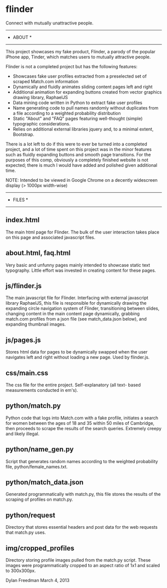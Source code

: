 flinder
=======

Connect with mutually unattractive people.

* * * * *
* ABOUT *
* * * * *

This project showcases my fake product, Flinder, a parody of the
popular iPhone app, Tinder, which matches users to mutually
attractive people.

Flinder is not a completed project but has the following
features:

* Showcases fake user profiles extracted from a preselected set
  of scraped Match.com information
* Dynamically and fluidly animates sliding content pages left and
  right
* Additional animation for expanding buttons created from vector
  graphics drawing library, RaphaelJS
* Data mining code written in Python to extract fake user
  profiles
* Name generating code to pull names randomly without duplicates
  from a file according to a weighted probability distribution
* Static "About" and "FAQ" pages featuring well-thought (simple)
  typographic considerations.
* Relies on additional external libraries jquery and, to a
  minimal extent, Bootstrap.

There is a lot left to do if this were to ever be turned into a
completed project, and a lot of time spent on this project was
in the minor features such as fluidly expanding buttons and
smooth page transitions. For the purposes of this comp, obviously
a completely finished website is not expected; there is much I
would have added and polished given additional time.

NOTE: Intended to be viewed in Google Chrome on a decently
widescreen display (> 1000px width-wise)

* * * * *
* FILES *
* * * * *

index.html
----------
The main html page for Flinder. The bulk of the user interaction
takes place on this page and associated javascript files.

about.html, faq.html
--------------------
Very basic and unfunny pages mainly intended to showcase static
text typography. Little effort was invested in creating
content for these pages.

js/flinder.js
-------------
The main javascript file for Flinder. Interfacing with external
javascript library RaphaelJS, this file is responsible for
dynamically drawing the expanding circle navigation system of
Flinder, transitioning between slides, changing content in the
main content page dynamically, grabbing match.com profiles from
a json file (see match_data.json below), and expanding
thumbnail images.

js/pages.js
-----------
Stores html data for pages to be dynamically swapped when the
user navigates left and right without loading a new page. Used
by flinder.js.

css/main.css
------------
The css file for the entire project. Self-explanatory (all text-
based measurements conducted in em's).

python/match.py
---------------
Python code that logs into Match.com with a fake profile,
initiates a search for women between the ages of 18 and 35 within
50 miles of Cambridge, then proceeds to scrape the results of
the search queries. Extremely creepy and likely illegal.

python/name_gen.py
------------------
Script that generates random names according to the weighted
probability file, python/female_names.txt.

python/match_data.json
----------------------
Generated programmatically with match.py, this file stores the
results of the scraping of profiles on match.py.

python/request
--------------
Directory that stores essential headers and post data for the web
requests that match.py uses.

img/cropped_profiles
--------------------
Directory storing profile images pulled from the match.py script.
These images were programmatically cropped to an aspect ratio
of 1x1 and scaled to 300x300px.

Dylan Freedman
March 4, 2013

